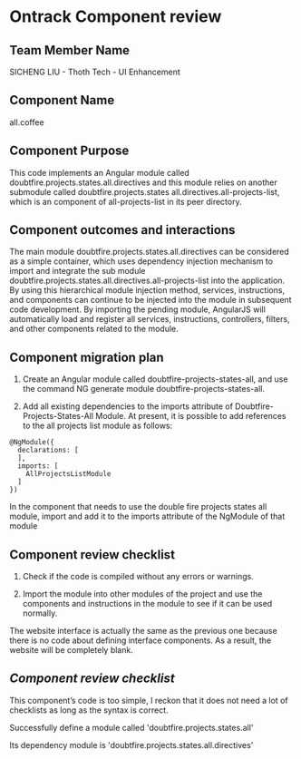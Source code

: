 # Ontrack Component review

## Team Member Name

SICHENG LIU - Thoth Tech - UI Enhancement

## Component Name

all.coffee

## Component Purpose

This code implements an Angular module called doubtfire.projects.states.all.directives and this module relies on another submodule called doubtfire.projects.states all.directives.all-projects-list, which is an component of all-projects-list in its peer directory.

## Component outcomes and interactions

The main module doubtfire.projects.states.all.directives can be considered as a simple container, which uses dependency injection mechanism to import and integrate the sub module doubtfire.projects.states.all.directives.all-projects-list into the application. By using this hierarchical module injection method, services, instructions, and components can continue to be injected into the module in subsequent code development. By importing the pending module, AngularJS will automatically load and register all services, instructions, controllers, filters, and other components related to the module.

## Component migration plan

1. Create an Angular module called doubtfire-projects-states-all, and use the command NG generate module doubtfire-projects-states-all.

2. Add all existing dependencies to the imports attribute of Doubtfire-Projects-States-All Module. At present, it is possible to add references to the all projects list module as follows:

```AngualrJS
@NgModule({
  declarations: [
  ],
  imports: [
    AllProjectsListModule
  ]
})
```

In the component that needs to use the double fire projects states all module, import and add it to the imports attribute of the NgModule of that module

## Component review checklist

1. Check if the code is compiled without any errors or warnings.

2. Import the module into other modules of the project and use the components and instructions in the module to see if it can be used normally.

The website interface is actually the same as the previous one because there is no code about defining interface components. As a result, the website will be completely blank.

## *Component review checklist*

This component’s code is too simple, I reckon that it does not need a lot of checklists as long as the syntax is correct.

Successfully define a module called 'doubtfire.projects.states.all'

Its dependency module is 'doubtfire.projects.states.all.directives’
